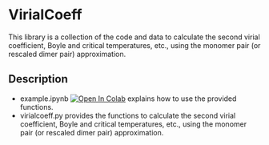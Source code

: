 # VirialCoeff

This library is a collection of the code and data to calculate the second virial coefficient, Boyle and critical temperatures, etc., using the monomer pair (or rescaled dimer pair) approximation.

## Description

- example.ipynb [![Open In Colab](https://colab.research.google.com/assets/colab-badge.svg)](https://colab.research.google.com/github/adachi24/virialcoeff/blob/main/example.ipynb) explains how to use the provided functions.
- virialcoeff.py provides the functions to calculate the second virial coefficient, Boyle and critical temperatures, etc., using the monomer pair (or rescaled dimer pair) approximation.
